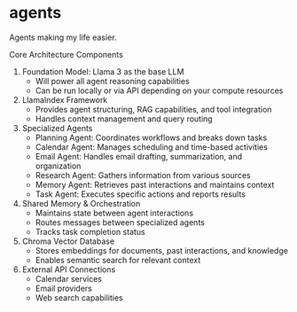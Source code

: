 # agents
Agents making my life easier.

Core Architecture Components
1. Foundation Model: Llama 3 as the base LLM
    * Will power all agent reasoning capabilities
    * Can be run locally or via API depending on your compute resources
2. LlamaIndex Framework
    * Provides agent structuring, RAG capabilities, and tool integration
    * Handles context management and query routing
3. Specialized Agents
    * Planning Agent: Coordinates workflows and breaks down tasks
    * Calendar Agent: Manages scheduling and time-based activities
    * Email Agent: Handles email drafting, summarization, and organization
    * Research Agent: Gathers information from various sources
    * Memory Agent: Retrieves past interactions and maintains context
    * Task Agent: Executes specific actions and reports results
4. Shared Memory & Orchestration
    * Maintains state between agent interactions
    * Routes messages between specialized agents
    * Tracks task completion status
5. Chroma Vector Database
    * Stores embeddings for documents, past interactions, and knowledge
    * Enables semantic search for relevant context
6. External API Connections
    * Calendar services
    * Email providers
    * Web search capabilities
